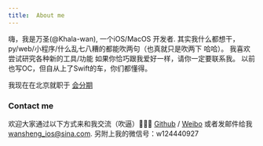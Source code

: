 ```yaml
---
title:  About me
---
```


嗨，我是万圣(@Khala-wan), 一个iOS/MacOS 开发者. 其实我什么都想干，py/web/小程序/什么乱七八糟的都能吹两句（也真就只是吹两下 哈哈）。
我喜欢尝试研究各种新的工具/功能 如果你恰巧跟我爱好一样，请你一定要联系我。
以前也写OC，但自从上了Swift的车，你们都懂得。

我现在在北京就职于 [会分期][hfq]

### Contact me

欢迎大家通过以下方式来和我交流（吹逼）🌚🌚🌚
[Github][github] / [Weibo][sina] 或者发邮件给我 
[wansheng_ios@sina.com](wansheng_ios@sina.com).
另附上我的微信号：w124440927


[hfq]: www.huifeniqi.com
[jekyll]: http://jekyllrb.com
[github]: https://github.com/Khala-wan
[sina]: http://weibo.com/u/2506284730/home?wvr=5&lf=reg
